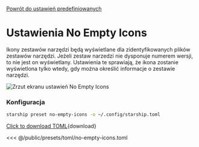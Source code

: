 [Powrót do ustawień predefiniowanych](./#no-empty-icons)

# Ustawienia No Empty Icons

Ikony zestawów narzędzi będą wyświetlane dla zidentyfikowanych plików zestawów narzędzi. Jeżeli zestaw narzedzi nie dysponuje numerem wersji, to nie jest on wyświetlany. Ustawienia te sprawiają, że ikona zostanie wyświetlona tylko wtedy, gdy można określić informacje o zestawie narzędzi.

![Zrzut ekranu ustawień No Empty Icons](/presets/img/no-empty-icons.png)

### Konfiguracja

```sh
starship preset no-empty-icons -o ~/.config/starship.toml
```

[Click to download TOML](/presets/toml/no-empty-icons.toml){download}

<<< @/public/presets/toml/no-empty-icons.toml
